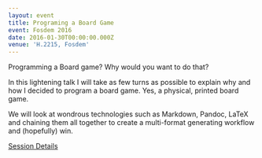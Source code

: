 ```yaml
---
layout: event
title: Programing a Board Game
event: Fosdem 2016
date: 2016-01-30T00:00:00.000Z
venue: 'H.2215, Fosdem'
---
```


Programming a Board game? Why would you want to do that?

In this lightening talk I will take as few turns as possible to explain why and how I decided to program a board game. Yes, a physical, printed board game.

We will look at wondrous technologies such as Markdown, Pandoc, LaTeX and chaining them all together to create a multi-format generating workflow and (hopefully) win.

[Session Details](https://fosdem.org/2016/schedule/event/board_game/)
